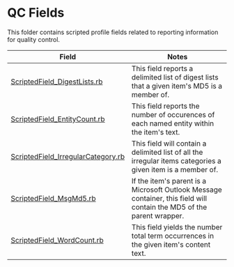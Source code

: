 QC Fields
============================

This folder contains scripted profile fields related to reporting information for quality control.

| Field | Notes |
|-------|-------|
| [ScriptedField_DigestLists.rb](https://github.com/Nuix/Scripted-Metadata-Profile-Fields/blob/master/Ruby/QC/ScriptedField_DigestLists.rb) | This field reports a delimited list of digest lists that a given item's MD5 is a member of.|
| [ScriptedField_EntityCount.rb](https://github.com/Nuix/Scripted-Metadata-Profile-Fields/blob/master/Ruby/QC/ScriptedField_EntityCount.rb) | This field reports the number of occurences of each named entity within the item's text.|
| [ScriptedField_IrregularCategory.rb](https://github.com/Nuix/Scripted-Metadata-Profile-Fields/blob/master/Ruby/QC/ScriptedField_IrregularCategory.rb) | This field will contain a delimited list of all the irregular items categories a given item is a member of.|
| [ScriptedField_MsgMd5.rb](https://github.com/Nuix/Scripted-Metadata-Profile-Fields/blob/master/Ruby/QC/ScriptedField_MsgMd5.rb) | If the item's parent is a Microsoft Outlook Message container, this field will contain the MD5 of the parent wrapper.|
| [ScriptedField_WordCount.rb](https://github.com/Nuix/Scripted-Metadata-Profile-Fields/blob/master/Ruby/QC/ScriptedField_WordCount.rb) | This field yields the number total term occurrences in the given item's content text.|
